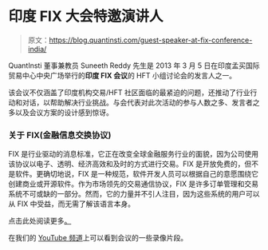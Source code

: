 # 印度 FIX 大会特邀演讲人

> 原文：<https://blog.quantinsti.com/guest-speaker-at-fix-conference-india/>

QuantInsti 董事兼教员 Suneeth Reddy 先生是 2013 年 3 月 5 日在印度孟买国际贸易中心中央广场举行的**印度 FIX 会议**的 HFT 小组讨论会的发言人之一。

该会议不仅涵盖了印度机构交易/HFT 社区面临的最紧迫的问题，还推动了行业行动和对话，以帮助解决行业挑战。与会代表对此次活动的参与人数之多、发言者之多以及会议方案的设计感到惊讶。

### **关于 FIX(金融信息交换协议)**

FIX 是行业驱动的消息标准，它正在改变全球金融服务行业的面貌，因为公司使用该协议以电子、透明、经济高效和及时的方式进行交易。FIX 是开放免费的，但不是软件。更确切地说，FIX 是一种规范，软件开发人员可以根据自己的意愿围绕它创建商业或开源软件。作为市场领先的交易通信协议，FIX 是许多订单管理和交易系统不可或缺的一部分。然而，它的力量并不引人注目，因为这些系统的用户可以从 FIX 中受益，而无需了解该语言本身。

点击此处阅读更多[。](http://www.fix-events.com/index.html)

在我们的 [YouTube 频道](http://youtu.be/Q6OyZ7PKXTY)上可以看到会议的一些录像片段。